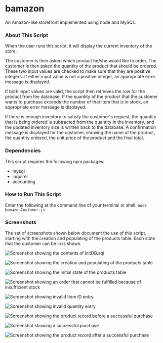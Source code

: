 # bamazon
An Amazon-like storefront implemented using node and MySQL.

### About This Script
When the user runs this script, it will display the current inventory of the store. 

The customer is then asked which product he/she would like to order. The customer is then asked the quantity of the product that should be ordered. These two input values are checked to make sure that they are positive integers. If either input value is not a positive integer, an appropriate error message is displayed. 

If both input values are valid, the script then retrieves the row for the product from the database. If the quantity of the product that the customer wants to purchase exceeds the number of that item that is in stock, an appropriate error message is displayed.

If there is enough inventory to satisfy the customer's request, the quantity that is being ordered is subtracted from the quantity in the inventory, and the updated inventory size is written back to the database. A confirmation message is displayed for the customer, showing the name of the product, the quantity ordered, the unit price of the product and the final total.

### Dependencies
This script requires the following npm packages:

* mysql
* inquirer
* accounting

### How to Run This Script
Enter the following at the command line of your terminal or shell:  ``node bamazonCustomer.js``

### Screenshots
The set of screenshots shown below document the use of this script, starting with the creation and populating of the products table. Each state that the customer can be in is shown.

![Screenshot showing the contents of initDB.sql](https://github.com/tharrisoc/bamazon/tree/master/screenshots/ScreenShot001.png "initDB.sql -- Automates creation of the products table")

![Screenshot showing the creation and populating of the products table](https://github.com/tharrisoc/bamazon/tree/master/screenshots/ScreenShot002.png "Creation/Populating of products Table")

![Screenshot showing the initial state of the products table](https://github.com/tharrisoc/bamazon/tree/master/screenshots/ScreenShot003.png "Initial State of products Table")

![Screenshot showing an order that cannot be fulfilled because of insufficient stock](https://github.com/tharrisoc/bamazon/tree/master/screenshots/ScreenShot004.png "Order Cannot be Fulfilled Because of Insufficient Stock")

![Screenshot showing invalid Item ID entry](https://github.com/tharrisoc/bamazon/tree/master/screenshots/ScreenShot005.png "Customer Has Entered an Invalid Item ID")

![Screenshot showing invalid quantity entry](https://github.com/tharrisoc/bamazon/tree/master/screenshots/ScreenShot006.png "Customer Has Entered an Invalid Quantity")

![Screenshot showing the product record before a successful purchase](https://github.com/tharrisoc/bamazon/tree/master/screenshots/ScreenShot007.png "State of ID 5 Before Successful Purchase")

![Screenshot showing a successful purchase](https://github.com/tharrisoc/bamazon/tree/master/screenshots/ScreenShot008.png "A Purchase of Item ID 5 Has Been Successful")

![Screenshot showing the product record after a successful purchase](https://github.com/tharrisoc/bamazon/tree/master/screenshots/ScreenShot009.png "State of ID 5 After Successful Purchase")



